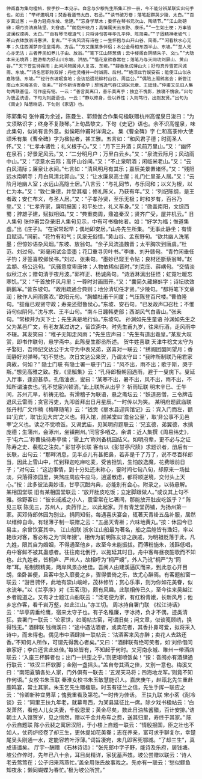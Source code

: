 <!-- { "loadSidebar": true } -->
	仲甫喜为集句楹帖，尝手抄一本见示。自言与少穆先生所集汇抄一册，今不能分辨某联实出何手也。如云：“举杯邀明月；焚香看道书太白、右丞。”“读书破万卷；落笔超群英少陵、太白。”“百岁真过客；一身为轻舟东坡、常建。”“忘身学草木；委怀在琴书元次山、陶靖节。”“江山助磅礴；烟月资清真陆坚、刘眘虚。”“朗抱开晓月；高情属天云东野、康乐。”“一生如土梗；万事皆波澜权德舆、太白。”“自有琴书增道气；只将诗句答年华孔平仲、陈简斋。”“子固精神老坡气；茶山衣钵放翁诗惠洪、复古。”“千古风流有诗在；一生怀抱与山开山谷、简斋。”“闲看秋水心无事；久住西湖梦亦佳皇甫冉、方岳。”“方丈蓬莱多伴侣；木公金母相东西半山、东坡。”“至人无心亦无法；古者养民如养儿子由、放翁。”“笔下江山转葱倩；云中楼阁自阴晴朱子、文□。”“大隐本来无境界；胜游都为好山川东坡、洪朋。”“惜花意欲春常在；落笔乃与天同功刘屏山、黄山谷。”“天下苍生待霖雨；此间风物属诗人复古、东坡。”“瓣香急试博山火；好句真传雪窦风诚斋、东坡。”“诗名官职称双好；丹桂灵椿并一时诚斋、后村。”“绝须丝竹娱安石；能使江山似永嘉陈慥、东坡。”“经行东坡眠食地；会访拾遗花柳村山谷、周益公。”“偶陪上阁鹓鸾会；新管江南山水来梅圣俞、张耒。”“好作新诗寄桑苧；想当逸气吞江湖米元章、王廷珪。”仲甫又见旧人集句两联甚佳，可作座有铭。一云：“善言莫离口，善乐莫离手；独立不愧影，独寝不愧衾。”出句为唐孟诜语，下句为刘勰语也。一云：“静以修身，俭以养性；入则笃行，出则友贤。”出句为《南史》陆慧晓语，下句则《家语》也。
陈郭集句
	张仲甫为余述，陈曼生、郭频伽合作集句楹联赠杭州高惺泉日浚曰：“为文须略识字；终身不复鼓琴。”上句昌黎文，下句《史记》语也。余不识高惺泉，味此集句，似尚有言外意。拟俟晤仲甫时详询之。
集《曹全碑》字
	仁和高菉仲大使颂禾有集《曹全碑》字为楹帖者，甚工雅。五言如：“和风君子德；时雨圣人怀。”又：“仁孝本诸性；礼义根于心。”又：“月下三升酒；风前万里山。”又：“幽怀在泉石；好景足风云。”又：“二分明月户；万里白云乡。”又：“泉流云际月；风动雨中山。”又：“凉意水云际；高怀山谷间。”又：“不止泉明酒；闲临米老山。”又：“云白风清际；廉泉让水间。”七言如：“清风明月有其乐；嘉辰美景置诸怀。”又：“残阳远水南朝寺；月白风清北郭山。”又：“让水廉泉高士屋；礼门仁里圣人居。”又：“云阶月地幽人室；水远山高隐士居。”八言云：“与礼同节，与乐同和；以义为根，以仁为本。”又：“敦仁秉德，并受其福；修礼陈义，乃获有年。”又：“列纪陈纲，是王者政；安仁布义，与圣人居。”又：“子孝孙贤，至乐无极；时和岁有，百谷乃登。”又：“仁孝齐家，廉明报国；和平处世，礼义车身。”又：“勋盖南阳，文综西蜀；辞雄子建，赋拟相如。”又：“典重商周，鼎追秦汉；贤齐广受，屋并机云。”
旧人集句
	张仲甫尝杂录旧人集句见示，中有可书楹帖者。如：“好学为福；惟道集虚。”出《庄子》。“在家常起早；偶地即安居。”山舟先生所集。“无事此静坐；有情且赋诗。”同前。“花竹有和气；风泉无俗情。”黄山谷、孟东野句。“欲共幽人洗笔墨；但惊妙语杂风烟。”东坡、放翁句。“余子风流追魏晋；太平胸次到唐虞。”杜范、刘过句。“彩毫闲试金壶墨；花□重寻贝叶书。”李维、刘升赣句。“青竹闲垂任子钓；牙签喜校邺侯书。”刘过、张耒句。“墨妙已窥王令帖；良材还斵蔡翁琴。”赵孟頫、杨公远句。“风骚意度卑唐体；人物依稀似晋时。”刘克庄、薛嵎句。“交情淡似秋江水；赠句清于夜月波。”郭祥正、杨诚斋句。“诗酒淋漓出狂怪；虹霓吐暖忘寒饥。”又：“千首放怀风月里；一尊时对画图开。”又：“囊简久藏蝌蚪字；诗坛欲效鹳鹅军。”皆东坡句。“政用疏通合典则；地分清切任才贤。”少陵句。“都将笔下文章润；散作人间雨露浓。”欧阳元句。“胸蟠杜甫千间厦；气压陈登百尺楼。”曹伯隆句。“拔薤已观贤守政；寿亲还慰鲁侯心。”东坡、安石句。“已发政声□召杜；不惟诗句似阴何。”沈与求、王半山句。“南斗日躔韩吏部；西湖风气白香山。”张耒句。“常棣并为天下士；先生真是地行仙。”东坡句。
孙渊如先生童语
	孙渊如先生之父为某邑广文，有老友某过访之，留饮斋中。时先生甫九岁，往来行酒，走风雨中不辍。其友笑曰：“稚子无知走风雨；”先生应声曰：“先生有道出羲皇。”某友大叹赏，即书作联句，悬学斋中。此陈曼生郡丞所述。
贺牛姓喜联
	天津牛稔文太守为子娶妇，吾师纪文达公于太守为中表兄弟，送喜对一联云：“绣阁团圞同望月；香闺静好对弹琴。”初不觉也。次日文达公来贺，乃谓太守曰：“我昨所制联乃用君家典故，何如？”
隐士门联
	有隐士署一联于门云：“风不出，雨不出；歌于斯，哭于斯。”想见高雅之致。按，《坚觚集》云：“孔侍郎极朝回遇雨，避于一叟庑下。叟延入厅事，逢迎甚恭。孔借油衣，叟曰：‘某寒不出，暑不出，风不出，雨不出，不知所谓油衣也。’孔不觉宦兴顿消。”此上联所从出乎？
祈雨坛联
	明末辛巳、壬午间，苏州亢旱，祈祷无验。有滑稽子为联语，悬之斋坛云：“妖道恶僧，三令牌击退风云雷雨；贪官污吏，九叩首拜出日月星辰。”一时传以为笑。
某明府题武庙联
	张丹村广文作楠《梅簃随笔》云：“钱贡《丽水县迎宾馆记》云：宾入门而左，额曰‘见宾’，取‘出见大宾’之义也。将入馆，颜某堂曰‘澹台公至’，取‘非公事不见邑宰’之义也。读之不觉喷饭。又谒武庙，见某明府题联云：‘兄玄德，弟翼德，水擒庞德；生蒲州，会涿州，坐镇荆州。’同官多哂之。余谓：近人集撰《周易纬史》，于‘屯六二’称曹操待寿亭侯；‘需上六’称刘备桃园结义。如明府辈，更不必与之证陈寿之史、裴松之注矣。”
彭甘亭长联
	客有以《彭甘亭尺牍》求题识者，册后有一长联，出句云：“那畔消息，见半点儿有甚把鼻，若非是千了万了，说不尽百样郎当，因此上雪山中，忙到释迦吃麻吃麦，受苦担饥，生怕放逸魔，花费眼前日子；”对句云：“这边事情，到十分处还未称心，霎时间七旬八旬，却原来一场扯淡，只落得漆园里，笑煞庄周应牛应马，逍遥散虑，都将顺逆境，交付头上天心。”按：此多彼法奥妙语，甘亭沉酣内典，必能别有会心。附录之，以待悬解。
某相国堂联
	旧有某相国堂联云：“放开肚皮吃饭；立定脚跟做人。”或议其上句不雅。徐野客曰：“彼长戚戚之小人，震雷常在匕箸间，那能放开肚皮吃饭乎？”
陈见三联
	陈见三，苏州人，卖药邗上，以此起家。开有青芝堂药铺，为扬州第一家。买邓侍郎休园为别业。捐同知衔。每遇喜庆宴会，辄著天青褂五品补服，居然以缙绅自命。有轻薄子制一联赠之云：“五品天青褂；六味地黄丸。”按：休园今已易主，余曾饮宴其中。
江山船联
	浙水江山船最为著名，船之后舱皆有渔妇，率以艳妆对客，客必称之为“同年嫂”。相传为前明陈友谅之族戚，为明祖贬落于此，凡九姓，限其自为婚姻，不得通至他乡，故至今未能振拔。而傅粉施朱，浅斟低唱，舟中客鲜不被其蛊惑者。往往南北倒行，以拖延其时日。舟中客每昼夜酣歌而不知也。此九姓者，皆桐庐、严州人，故相呼为“桐严嫂”，外人乃讹“桐严”为“同年”耳。船制颇精美，两岸风景亦绝佳。吾闽人由建溪逼仄而来，到此忽心开目朗，坐卧甚便，且客中忽入靡曼之乡，骤得偎倚之乐，故尤心醉焉。有客题船窗一联云：“游目骋怀，此地有崇山峻岭，茂林修竹；赏心乐事，则为你如花美眷，似水流年。”以《兰亭序》对《玉茗词》，颇有风趣。此联相传已久，至今往来吴越江乡者能道之。又有才士题江山船联云：“泛宅便为家，有红粉青娥，长新风月；他乡忘作客，看千岩万壑，如此江山。”亦工切。
周冰持自署门联
	《松江诗话》云：“华亭周垂纶鹰，宿来太守子也。有子名稚廉，字冰持，负才不偶，迹类清狂。尝署门一联云：‘论家世，如阁帖古窑，可谓旧矣；问文章，似谈笺顾绣，换得钱无。”
酒肆联
	钱梅溪曰：“途中遇沽酒者，或卖花者，其香扑鼻可爱，拟将采入诗中，而未得也。偶见市中酒肆挂一联帖云：‘沽酒客来风亦醉；卖花人去路还香。’不知何人所作，可谓先得我心者矣。”又曰：“酒肆联有绝可笑者，如‘刘伶借问谁家好；李白还言此处佳。’每处皆有，不知起于何时。又河南永城、睢州一带酒店联云：‘入座三杯醉者也；出门一拱歪之乎。’则更堪喷饭矣！”按：吾闽亦有酒肆通行联云：“铁汉三杯软脚；金刚一盏摇头。”盖自夸其酒之佳，又别一意也。梅溪又曰：“南阳夏镇各处人家，门外俱有一联去：‘五湖天马将；四海地龙军。’则竟不知作何语。”
女校书朱玉联
	秦淮女校书朱玉敏慧能识人。嘉庆庚午，赵瓯北先生重赴鹿鸣宴，常主其家。朱玉乞先生赠楹联。时玉有征兰之信，先生手挥一联应之云：“怜卿新种宜男草；愧我重看及第花。”一时传为佳话。
王扶九联
	宋小茗《耐冷谈》云：“同里王扶九年老，就幕粤西，为某县延征比一席。除夕戏书楹帖云：‘白发萧然，看他人儿女夫妻，千般恩爱；黄金尽矣，数此日油盐酱醋，百计安排。’诘朝主人入馆贺岁，见之恻然，赠以千金并舟车之费，送其归里，寿终于其家。”
陈小云自题联
	陈小云裴之寓居汉阳，于小楼上自题一联云：“情殷报国，臣之壮也不如人，仗药炉经卷了却三生，更休提如花美眷；志在养亲，富可求乎聊复尔，幸楚尾吴头刚通一水，定能容若叶浮薄。”词旨凄宛，未几即客死鄂城。“了却三生”，真成语谶矣。
厅宇--酬赠
	《石林诗话》：“张先郎中字子野，能诗及乐府，居钱塘。坡公作倅时，先年已八十余，耳目尚精详，家犹蓄声妓。坡公尝赠以联云：‘诗人老去莺莺在；公子归来燕燕忙。’盖全用张氏故事戏之。先亦有一联云：‘愁似鳏鱼知夜永；懒同蝴蝶为春忙。’极为坡公所赏。”
